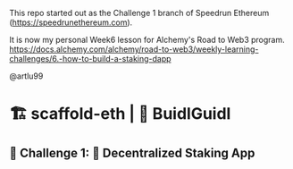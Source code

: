 This repo started out as the Challenge 1 branch of Speedrun Ethereum (https://speedrunethereum.com).

It is now my personal Week6 lesson for Alchemy's Road to Web3 program.
https://docs.alchemy.com/alchemy/road-to-web3/weekly-learning-challenges/6.-how-to-build-a-staking-dapp

@artlu99

# 🏗 scaffold-eth | 🏰 BuidlGuidl
## 🚩 Challenge 1: 🥩 Decentralized Staking App

